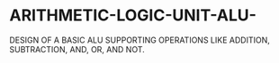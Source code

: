 # ARITHMETIC-LOGIC-UNIT-ALU-
DESIGN OF A BASIC ALU SUPPORTING  OPERATIONS LIKE ADDITION,  SUBTRACTION, AND, OR, AND NOT.
